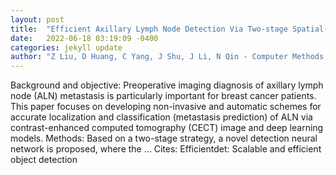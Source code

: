 ```yaml
---
layout: post
title:  "Efficient Axillary Lymph Node Detection Via Two-stage Spatial-information-fusion-based CNN"
date:   2022-06-18 03:19:09 -0400
categories: jekyll update
author: "Z Liu, D Huang, C Yang, J Shu, J Li, N Qin - Computer Methods and Programs in …, 2022"
---
```

Background and objective: Preoperative imaging diagnosis of axillary lymph node (ALN) metastasis is particularly important for breast cancer patients. This paper focuses on developing non-invasive and automatic schemes for accurate localization and classification (metastasis prediction) of ALN via contrast-enhanced computed tomography (CECT) image and deep learning models. Methods: Based on a two-stage strategy, a novel detection neural network is proposed, where the …
Cites: ‪Efficientdet: Scalable and efficient object detection‬  